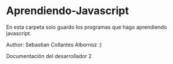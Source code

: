 # Aprendiendo-Javascript
En esta carpeta solo guardo los programas que hago aprendiendo javascript.

Author: Sebastian Collantes Albornoz :)

Documentación del desarrollador 2